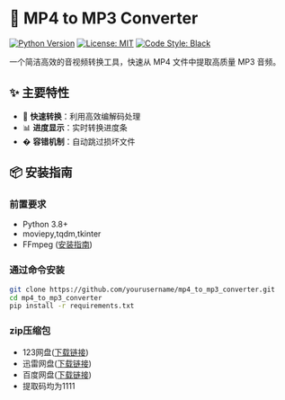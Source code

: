 # 🎵 MP4 to MP3 Converter

[![Python Version](https://img.shields.io/badge/Python-3.8%2B-blue.svg)](https://www.python.org/)
[![License: MIT](https://img.shields.io/badge/License-MIT-yellow.svg)](https://opensource.org/licenses/MIT)
[![Code Style: Black](https://img.shields.io/badge/code%20style-black-000000.svg)](https://github.com/psf/black)

一个简洁高效的音视频转换工具，快速从 MP4 文件中提取高质量 MP3 音频。



## ✨ 主要特性

- 🚀 **快速转换**：利用高效编解码处理
- 📊 **进度显示**：实时转换进度条
- � **容错机制**：自动跳过损坏文件

## 📦 安装指南

### 前置要求
- Python 3.8+
- moviepy,tqdm,tkinter
- FFmpeg ([安装指南](https://ffmpeg.org/download.html))

### 通过命令安装
```bash
git clone https://github.com/yourusername/mp4_to_mp3_converter.git  
cd mp4_to_mp3_converter
pip install -r requirements.txt
```
### zip压缩包
- 123网盘([下载链接](https://www.123684.com/s/5kqCjv-ZmYs3?))
- 迅雷网盘([下载链接](https://pan.xunlei.com/s/VONA1Pf0_IJYhIi7qQcgeaW4A1?pwd=tsev#))
- 百度网盘([下载链接](https://pan.baidu.com/s/1aJtt3ljOTqTPjVDNDvAtlQ?))
- 提取码均为1111
